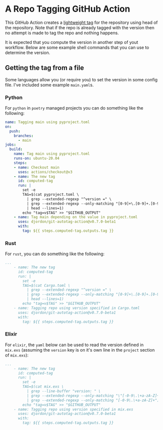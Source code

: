 # A Repo Tagging GitHub Action

This GitHub Action creates a [lightweight tag](https://git-scm.com/book/en/v2/Git-Basics-Tagging) for the repository using head of the repository. Note that if the repo is already tagged with the version then no attempt is made to tag the repo and nothing happens.

It is expected that you compute the version in another step of yout workflow. Below are some example shell commands that you can use to determine the version.


## Getting the tag from a file

Some languages allow you (or require you) to set the version in some config file. I've included some example `main.yaml`s.

### Python

For `python` in `poetry` managed projects you can do something like the following:
```yaml
name: Tagging main using pyproject.toml
on:
  push:
    branches:
      - main
jobs:
  build:
    name: Tag main using pyproject.toml
    runs-on: ubuntu-20.04
    steps:
    - name: Checkout main
      uses: actions/checkout@v3
    - name: The new tag
      id: computed-tag
      run: |
        set -e
        TAG=$(cat pyproject.toml \
          | grep --extended-regexp "^version =" \
          | grep --extended-regexp --only-matching "[0-9]+\.[0-9]+.[0-9]+[-\.\+a-zA-Z0-9]*" \
          | head --lines=1)
        echo "tag=v$TAG" >> "$GITHUB_OUTPUT"
    - name: Tag main depending on the value in pyproject.toml
      uses: djordon/git-autotag-action@v0.7.0-beta1
      with:
        tag: ${{ steps.computed-tag.outputs.tag }}
```

### Rust

For `rust`, you can do something like the following:
```yaml
...
    - name: The new tag
      id: computed-tag
      run: |
        set -e
        TAG=$(cat Cargo.toml \
          | grep --extended-regexp "^version =" \
          | grep --extended-regexp --only-matching "[0-9]+\.[0-9]+.[0-9]+[-\.\+a-zA-Z0-9]*" \
          | head --lines=1)
        echo "tag=v$TAG" >> "$GITHUB_OUTPUT"
    - name: Tagging repo using version specified in Cargo.toml
      uses: djordon/git-autotag-action@v0.7.0-beta1
      with:
        tag: ${{ steps.computed-tag.outputs.tag }}
```


### Elixir

For `elixir`, the `yaml` below can be used to read the version defined in `mix.exs` (assuming the `version` key is on it's own line in the `project` section of `mix.exs`):
```yaml
...
    - name: The new tag
      id: computed-tag
      run: |
        set -e
        TAG=$(cat mix.exs \
          | grep --line-buffer "version: " \
          | grep --extended-regexp --only-matching "\"[-0-9\.\+a-zA-Z]+\"" \
          | grep --extended-regexp --only-matching "[-0-9\.\+a-zA-Z]+")
        echo "tag=v$TAG" >> "$GITHUB_OUTPUT"
    - name: Tagging repo using version specified in mix.exs
      uses: djordon/git-autotag-action@v0.7.0-beta1
      with:
        tag: ${{ steps.computed-tag.outputs.tag }}
```
